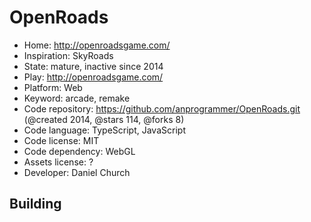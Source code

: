 # OpenRoads

- Home: http://openroadsgame.com/
- Inspiration: SkyRoads
- State: mature, inactive since 2014
- Play: http://openroadsgame.com/
- Platform: Web
- Keyword: arcade, remake
- Code repository: https://github.com/anprogrammer/OpenRoads.git (@created 2014, @stars 114, @forks 8)
- Code language: TypeScript, JavaScript
- Code license: MIT
- Code dependency: WebGL
- Assets license: ?
- Developer: Daniel Church

## Building
